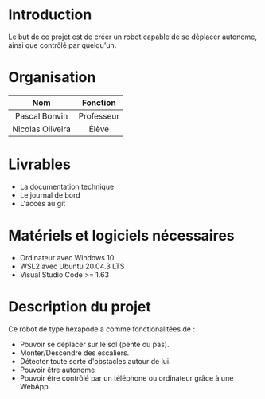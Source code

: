 # Introduction

Le but de ce projet est de créer un robot capable de se déplacer autonome, ainsi que contrôlé par quelqu'un.

# Organisation

| Nom|Fonction |
|:-:|:-:|
| Pascal Bonvin | Professeur |
| Nicolas Oliveira | Élève |

# Livrables

- La documentation technique
- Le journal de bord
- L'accès au git

# Matériels et logiciels nécessaires

- Ordinateur avec Windows 10
- WSL2 avec Ubuntu 20.04.3 LTS
- Visual Studio Code >= 1.63

# Description du projet

Ce robot de type hexapode a comme fonctionalitées de :

- Pouvoir se déplacer sur le sol (pente ou pas).
- Monter/Descendre des escaliers.
- Détecter toute sorte d'obstacles autour de lui.
- Pouvoir être autonome
- Pouvoir être contrôlé par un téléphone ou ordinateur grâce à une WebApp.